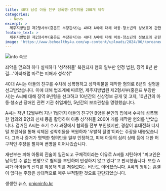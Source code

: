 ```yaml
---
title: 40대 남성 아들 친구 성폭행·성착취물 200개 제작
categories:
  - News
excerpt: >
  제주지방법원 제2형사부(홍은표 부장판사)는 40대 A씨에 대해 아동·청소년의 성보호에 관한 법률 위반(위계 등 추행) 등 혐의로 징역 8년형을 선고했다. A씨는 아들의 친구를 성착취하고 성폭행한 혐의를 받았으며, 삭제된 성착취물을 복원당한 후 일부 혐의만을 인정했다. 재판부는 A씨의 변명을 납득할 수 없다며, 피해자를 아빠처럼 믿고 성착취한 행위를 비난하며, 피고인의 용서를 받지 못했다고 지적했다. A씨에 대한 신상정보 공개 및 고지, 기관 취업제한 등의 제재도 내렸다.
feature_text: >
  제주지방법원 제2형사부(홍은표 부장판사)는 40대 A씨에 대해 아동·청소년의 성보호에 관한 법률 위반(위계 등 추행) 등 혐의로 징역 8년형을 선고했다. A씨는 아들의 친구를 성착취하고 성폭행한 혐의를 받았으며, 삭제된 성착취물을 복원당한 후 일부 혐의만을 인정했다. 재판부는 A씨의 변명을 납득할 수 없다며, 피해자를 아빠처럼 믿고 성착취한 행위를 비난하며, 피고인의 용서를 받지 못했다고 지적했다. A씨에 대한 신상정보 공개 및 고지, 기관 취업제한 등의 제재도 내렸다.
image: 'https://www.behealthy4u.com/wp-content/uploads/2024/06/koreanews.jpg'
---
```


<p><img src="https://www.behealthy4u.com/wp-content/uploads/2024/06/koreanews.jpg" alt="info 속보" /></p>

<p>죄악을 덮으려 하다 실패하다 '성착취물' 복원되자 혐의 일부만 인정 법원, 징역 8년 판결…"아빠처럼 따르는 피해자 성착취"</p>

<p>40대 A씨는 아들의 친구를 수차례 성폭행하고 성착취물을 제작한 혐의로 8년의 실형을 선고받았습니다. 이에 대해 법조계에 따르면, 제주지방법원 제2형사부(홍은표 부장판사)는 A씨에 대해 징역 8년형을 선고하고 10년간의 신상정보 공개 및 고지, 10년간의 아동·청소년·장애인 관련 기관 취업제한, 5년간의 보호관찰을 명령했습니다.</p>

<p>A씨는 작년 12월부터 지난 1월까지 아들의 친구인 B양을 본인의 집에서 수차례 성폭행한 혐의와 B양의 신체 등을 촬영하여 아동 성착취물 200여 개를 제작한 혐의를 받았습니다. 검거된 A씨는 초기 수사 과정에서 혐의를 전부 부인했지만, 경찰이 휴대전화 디지털 포렌식을 통해 삭제된 성착취물을 복원하자 '우발적 촬영'이라는 주장을 내놓았습니다. 그러나 증거가 명백한 혐의만을 일부 인정하고, 피해 아동의 심리 상태 등에 대한 허구적인 주장을 펼치며 변명을 이어나갔습니다.</p>

<p>재판부는 피해 아동의 진술이 일관되고 구체적이라는 이유로 A씨를 지탄하며 "피고인은 납득할 수 없는 변명으로 혐의를 부인하며 반성하지 않고 있다"고 판시했습니다. 또한 A씨가 아이들의 신뢰를 악용해 죄를 저질렀다는 비난도 이어졌습니다. A씨의 행위는 흠결이 없다는 주장은 상대적으로 매우 부적절한 것으로 판단되었습니다.</p>
생생한 뉴스, <a href="https://onioninfo.kr" rel="dofollow">onioninfo.kr</a>


